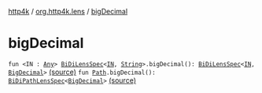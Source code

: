 [http4k](../index.md) / [org.http4k.lens](index.md) / [bigDecimal](./big-decimal.md)

# bigDecimal

`fun <IN : `[`Any`](https://kotlinlang.org/api/latest/jvm/stdlib/kotlin/-any/index.html)`> `[`BiDiLensSpec`](-bi-di-lens-spec/index.md)`<`[`IN`](big-decimal.md#IN)`, `[`String`](https://kotlinlang.org/api/latest/jvm/stdlib/kotlin/-string/index.html)`>.bigDecimal(): `[`BiDiLensSpec`](-bi-di-lens-spec/index.md)`<`[`IN`](big-decimal.md#IN)`, `[`BigDecimal`](https://docs.oracle.com/javase/9/docs/api/java/math/BigDecimal.html)`>` [(source)](https://github.com/http4k/http4k/blob/master/http4k-core/src/main/kotlin/org/http4k/lens/lensSpec.kt#L224)
`fun `[`Path`](-path/index.md)`.bigDecimal(): `[`BiDiPathLensSpec`](-bi-di-path-lens-spec/index.md)`<`[`BigDecimal`](https://docs.oracle.com/javase/9/docs/api/java/math/BigDecimal.html)`>` [(source)](https://github.com/http4k/http4k/blob/master/http4k-core/src/main/kotlin/org/http4k/lens/path.kt#L104)